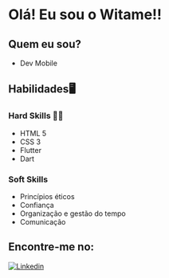 # Olá! Eu sou o Witame!! 

## Quem eu sou?

- Dev Mobile

## Habilidades🖥️

### Hard Skills 👨‍💻

- HTML 5
- CSS 3
- Flutter
- Dart

### Soft Skills

- Princípios éticos
- Confiança
- Organização e gestão do tempo
- Comunicação


## Encontre-me no:

[![Linkedin](https://img.shields.io/badge/LinkedIn-0077B5?style=for-the-badge&logo=linkedin&logoColor=white)](https://www.linkedin.com/in/witame-menezes/)
